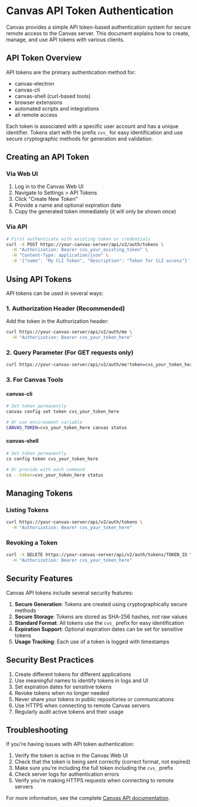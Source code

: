 # Canvas API Token Authentication

Canvas provides a simple API token-based authentication system for secure remote access to the Canvas server. This document explains how to create, manage, and use API tokens with various clients.

## API Token Overview

API tokens are the primary authentication method for:
- canvas-electron
- canvas-cli
- canvas-shell (curl-based tools)
- browser extensions
- automated scripts and integrations
- all remote access

Each token is associated with a specific user account and has a unique identifier. Tokens start with the prefix `cvs_` for easy identification and use secure cryptographic methods for generation and validation.

## Creating an API Token

### Via Web UI

1. Log in to the Canvas Web UI
2. Navigate to Settings > API Tokens
3. Click "Create New Token"
4. Provide a name and optional expiration date
5. Copy the generated token immediately (it will only be shown once)

### Via API

```bash
# First authenticate with existing token or credentials
curl -X POST https://your-canvas-server/api/v2/auth/tokens \
  -H "Authorization: Bearer cvs_your_existing_token" \
  -H "Content-Type: application/json" \
  -d '{"name": "My CLI Token", "description": "Token for CLI access"}'
```

## Using API Tokens

API tokens can be used in several ways:

### 1. Authorization Header (Recommended)

Add the token in the Authorization header:

```bash
curl https://your-canvas-server/api/v2/auth/me \
  -H "Authorization: Bearer cvs_your_token_here"
```

### 2. Query Parameter (For GET requests only)

```bash
curl https://your-canvas-server/api/v2/auth/me?token=cvs_your_token_here
```

### 3. For Canvas Tools

#### canvas-cli

```bash
# Set token permanently
canvas config set token cvs_your_token_here

# Or use environment variable
CANVAS_TOKEN=cvs_your_token_here canvas status
```

#### canvas-shell

```bash
# Set token permanently
cs config token cvs_your_token_here

# Or provide with each command
cs --token=cvs_your_token_here status
```

## Managing Tokens

### Listing Tokens

```bash
curl https://your-canvas-server/api/v2/auth/tokens \
  -H "Authorization: Bearer cvs_your_token_here"
```

### Revoking a Token

```bash
curl -X DELETE https://your-canvas-server/api/v2/auth/tokens/TOKEN_ID \
  -H "Authorization: Bearer cvs_your_token_here"
```

## Security Features

Canvas API tokens include several security features:

1. **Secure Generation**: Tokens are created using cryptographically secure methods
2. **Secure Storage**: Tokens are stored as SHA-256 hashes, not raw values
3. **Standard Format**: All tokens use the `cvs_` prefix for easy identification
4. **Expiration Support**: Optional expiration dates can be set for sensitive tokens
5. **Usage Tracking**: Each use of a token is logged with timestamps

## Security Best Practices

1. Create different tokens for different applications
2. Use meaningful names to identify tokens in logs and UI
3. Set expiration dates for sensitive tokens
4. Revoke tokens when no longer needed
5. Never share your tokens in public repositories or communications
6. Use HTTPS when connecting to remote Canvas servers
7. Regularly audit active tokens and their usage

## Troubleshooting

If you're having issues with API token authentication:

1. Verify the token is active in the Canvas Web UI
2. Check that the token is being sent correctly (correct format, not expired)
3. Make sure you're including the full token including the `cvs_` prefix
4. Check server logs for authentication errors
5. Verify you're making HTTPS requests when connecting to remote servers

For more information, see the complete [Canvas API documentation](./api.md). 

